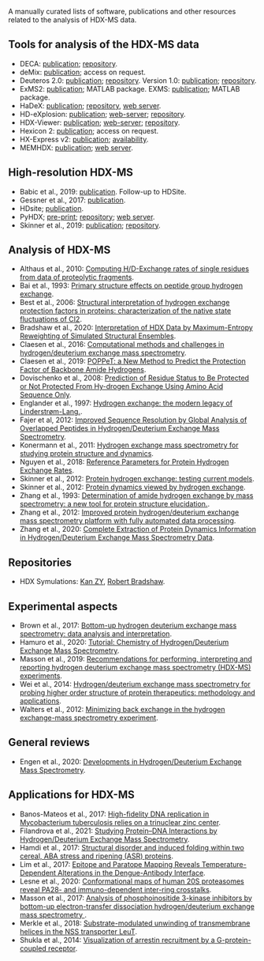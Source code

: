 A manually curated lists of software, publications and other resources related to the analysis of HDX-MS data.

## Tools for analysis of the HDX-MS data

 - DECA: [publication](https://doi.org/10.1074/mcp.TIR119.001731); [repository](https://github.com/komiveslab/DECA).
 - deMix: [publication](https://doi.org/10.1038/s41598-019-39512-8); access on request.
 - Deuteros 2.0: [publication](https://doi.org/10.1093/bioinformatics/btaa677); [repository](https://github.com/andymlau/Deuteros_2.0). Version 1.0: [publication](https://doi.org/10.1093/bioinformatics/btz022); [repository](https://github.com/andymlau/Deuteros).
 - ExMS2: [publication](https://doi.org/10.1021/acs.analchem.9b01682); MATLAB package.
 EXMS: [publication](https://doi.org/10.1007/s13361-011-0236-3); MATLAB package.
 - HaDeX: [publication](https://doi.org/10.1093/bioinformatics/btaa587); [repository](https://github.com/hadexversum/HaDeX), [web server](https://hadex.mslab-ibb.pl/).
 - HD-eXplosion: [publication](https://doi.org/10.1093/bioinformatics/btaa892); [web-server](http://hd-explosion.utdallas.edu/); [repository](https://github.com/HD-Explosion).
 - HDX-Viewer: [publication](https://doi.org/10.1093/bioinformatics/btz550); [web-server](https://masstools.ipbs.fr/hdx-viewer); [repository](https://github.com/david-bouyssie/hdx-viewer).
 - Hexicon 2: [publication](https://dx.doi.org/10.1007%2Fs13361-014-0850-y); access on request.
 - HX-Express v2: [publication](https://dx.doi.org/10.1007%2Fs13361-013-0727-5); [availability](https://www.hxms.com/HXExpress/).
 - MEMHDX: [publication](https://doi.org/10.1093/bioinformatics/btw420); [web server](http://memhdx.c3bi.pasteur.fr/).
 
## High-resolution HDX-MS

 - Babic et al., 2019: [publication](https://doi.org/10.1002/rcm.8460). Follow-up to HDSite.
 - Gessner et al., 2017: [publication](https://doi.org/10.1038/s41598-017-03922-3).
 - HDsite; [publication](https://doi.org/10.1073/pnas.1315532110).
 - PyHDX; [pre-print](https://doi.org/10.1101/2020.09.30.320887); [repository](https://github.com/Jhsmit/PyHDX); [web server](http://pyhdx.jhsmit.org/main).
 - Skinner et al., 2019: [publication](https://doi.org/10.1016/j.bpj.2019.02.024); [repository](https://github.com/skinnersp/exPfact).


## Analysis of HDX-MS

 - Althaus et al., 2010: [Computing H/D-Exchange rates of single residues from data of proteolytic fragments](https://doi.org/10.1186/1471-2105-11-424).
 - Bai et al., 1993: [Primary structure effects on peptide group hydrogen exchange](https://doi.org/10.1002/prot.340170110).
 - Best et al., 2006: [Structural interpretation of hydrogen exchange protection factors in proteins: characterization of the native state fluctuations of CI2](https://doi.org/10.1016/j.str.2005.09.012).
 - Bradshaw et al., 2020: [Interpretation of HDX Data by Maximum-Entropy Reweighting of Simulated Structural Ensembles](https://doi.org/10.1016/j.bpj.2020.02.005).
 - Claesen et al., 2016: [Computational methods and challenges in hydrogen/deuterium exchange mass spectrometry](https://doi.org/10.1002/mas.21519).
 - Claesen et al., 2019: [POPPeT: a New Method to Predict the Protection Factor of Backbone Amide Hydrogens](https://doi.org/10.1007/s13361-018-2068-x).
 - Dovischenko et al., 2008: [Prediction of Residue Status to Be Protected or Not Protected From Hy-drogen Exchange Using Amino Acid Sequence Only](https://doi.org/10.2174/1874091x00802010077).
 - Englander et al., 1997: [Hydrogen exchange: the modern legacy of Linderstrøm-Lang.](https://doi.org/10.1002/pro.5560060517).
 - Fajer et al, 2012: [Improved Sequence Resolution by Global Analysis of Overlapped Peptides in Hydrogen/Deuterium Exchange Mass Spectrometry](https://doi.org/10.1007/s13361-012-0373-3).
 - Konermann et al., 2011: [Hydrogen exchange mass spectrometry for studying protein structure and dynamics](https://doi.org/10.1039/c0cs00113a).
 - Nguyen et al., 2018: [Reference Parameters for Protein Hydrogen Exchange Rates](https://doi.org/10.1007/s13361-018-2021-z).
 - Skinner et al., 2012: [Protein hydrogen exchange: testing current models](https://doi.org/10.1002/pro.2082).
 - Skinner et al., 2012: [Protein dynamics viewed by hydrogen exchange](https://doi.org/10.1002/pro.2081).
 - Zhang et al., 1993: [Determination of amide hydrogen exchange by mass spectrometry: a new tool for protein structure elucidation.](https://doi.org/10.1002/pro.5560020404).
 - Zhang et al., 2012: [Improved protein hydrogen/deuterium exchange mass spectrometry platform with fully automated data processing](https://doi.org/10.1021/ac300535r).
 - Zhang et al., 2020: [Complete Extraction of Protein Dynamics Information in Hydrogen/Deuterium Exchange Mass Spectrometry Data](https://doi.org/10.1021/acs.analchem.9b05724).


## Repositories

 - HDX Symulations:
 [Kan ZY](https://github.com/kanzy/HX-MS-Simulations), [Robert Bradshaw](https://github.com/rtb1c13/calc_hdx).
## Experimental aspects

 - Brown et al., 2017: [Bottom-up hydrogen deuterium exchange mass spectrometry: data analysis and interpretation](https://doi.org/10.1039/C7AN00662D).
 - Hamuro et al., 2020: [Tutorial: Chemistry of Hydrogen/Deuterium Exchange Mass Spectrometry](https://doi.org/10.1021/jasms.0c00260).
 - Masson et al., 2019: [Recommendations for performing, interpreting and reporting hydrogen deuterium exchange mass spectrometry (HDX-MS) experiments](https://doi.org/10.1038/s41592-019-0459-y).
 - Wei et al., 2014: [Hydrogen/deuterium exchange mass spectrometry for probing higher order structure of protein therapeutics: methodology and applications](https://doi.org/10.1016/j.drudis.2013.07.019).
 - Walters et al., 2012: [Minimizing back exchange in the hydrogen exchange-mass spectrometry experiment](https://dx.doi.org/10.1007%2Fs13361-012-0476-x).

## General reviews

 - Engen et al., 2020: [Developments in Hydrogen/Deuterium Exchange Mass Spectrometry](https://doi.org/10.1021/acs.analchem.0c04281).

## Applications for HDX-MS

 - Banos-Mateos et al., 2017: [High-fidelity DNA replication in Mycobacterium tuberculosis relies on a trinuclear zinc center](https://doi.org/10.1038/s41467-017-00886-w).
 - Filandrova et al., 2021: [Studying Protein–DNA Interactions by Hydrogen/Deuterium Exchange Mass Spectrometry](https://doi.org/10.1007/978-1-0716-1126-5_11).
 - Hamdi et al., 2017: [Structural disorder and induced folding within two cereal, ABA stress and ripening (ASR) proteins](https://doi.org/10.1038/s41598-017-15299-4).
 - Lim et al., 2017: [Epitope and Paratope Mapping Reveals Temperature-Dependent Alterations in the Dengue-Antibody Interface](https://doi.org/10.1016/j.str.2017.07.007).
 - Lesne et al., 2020: [Conformational maps of human 20S proteasomes reveal PA28- and immuno-dependent inter-ring crosstalks](https://doi.org/10.1038/s41467-020-19934-z). 
 - Masson et al., 2017: [Analysis of phosphoinositide 3-kinase inhibitors by bottom-up electron-transfer dissociation hydrogen/deuterium exchange mass spectrometry ](https://doi.org/10.1042/BCJ20170127).
 - Merkle et al., 2018: [Substrate-modulated unwinding of transmembrane helices in the NSS transporter LeuT](https://doi.org/10.1126/sciadv.aar6179).
 - Shukla et al., 2014: [Visualization of arrestin recruitment by a G-protein-coupled receptor](https://doi.org/10.1038/nature13430).
 
